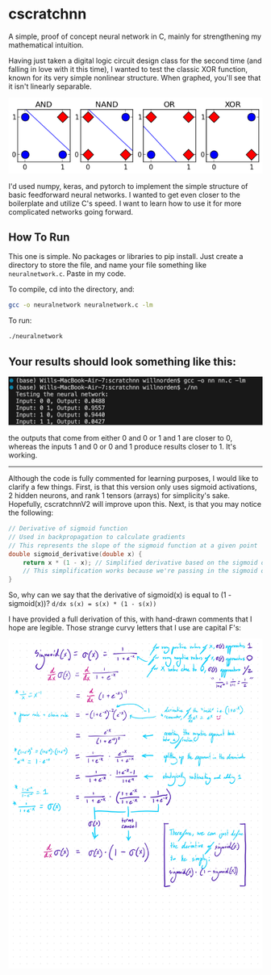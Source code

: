 # cscratchnn
A simple, proof of concept neural network in C, mainly for strengthening my mathematical intuition. 

Having just taken a digital logic circuit design class for the second time (and falling in love with it this time), I wanted to test the classic XOR function, known for its very simple nonlinear structure. When graphed, you'll see that it isn't linearly separable.

![cscratchnn](XORnonlinear.png)

I'd used numpy, keras, and pytorch to implement the simple structure of basic feedforward neural networks. I wanted to get even closer to the boilerplate and utilize C's speed. I want to learn how to use it for more complicated networks going forward. 

## How To Run

This one is simple. No packages or libraries to pip install. Just create a directory to store the file, and name your file something like `neuralnetwork.c`. Paste in my code.

To compile, cd into the directory, and: 

```bash
gcc -o neuralnetwork neuralnetwork.c -lm
```

To run: 

```bash
./neuralnetwork
```

## Your results should look something like this:

![cscratchnn](Output.png)

the outputs that come from either 0 and 0 or 1 and 1 are closer to 0, whereas the inputs 1 and 0 or 0 and 1 produce results closer to 1. It's working. 

---

Although the code is fully commented for learning purposes, I would like to clarify a few things. First, is that this version only uses sigmoid activations, 2 hidden neurons, and rank 1 tensors (arrays) for simplicity's sake. Hopefully, cscratchnnV2 will improve upon this. Next, is that you may notice the following:

```c
// Derivative of sigmoid function
// Used in backpropagation to calculate gradients
// This represents the slope of the sigmoid function at a given point
double sigmoid_derivative(double x) {
    return x * (1 - x); // Simplified derivative based on the sigmoid output
    // This simplification works because we're passing in the sigmoid output, not the input
}
```

So, why can we say that the derivative of sigmoid(x) is equal to (1 - sigmoid(x))?
`d/dx s(x) = s(x) * (1 - s(x))`

I have provided a full derivation of this, with hand-drawn comments that I hope are legible. Those strange curvy letters that I use are capital F's:

![cscratchnn](Notebook.jpg)
